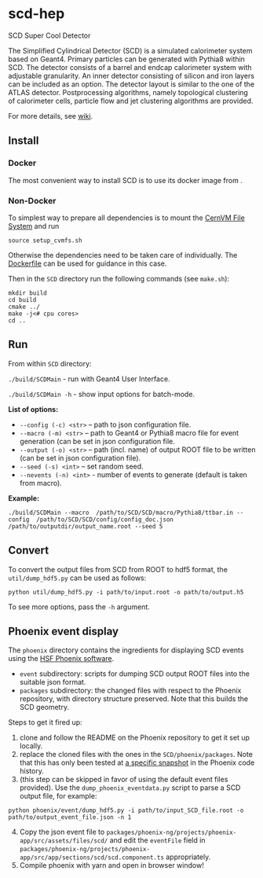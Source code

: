 # scd-hep
SCD Super Cool Detector

The Simplified Cylindrical Detector (SCD) is a simulated calorimeter system based on Geant4. Primary particles can be generated with Pythia8 within SCD. The detector consists of a barrel and endcap calorimeter system with adjustable granularity. An inner detector consisting of silicon and iron layers can be included as an option. The detector layout is similar to the one of the ATLAS detector. Postprocessing algorithms, namely topological clustering of calorimeter cells, particle flow and jet clustering algorithms are provided.

For more details, see [wiki](https://gitlab.com/anton70406/master/-/wikis/Simplified-Cylindrical-Detector).

## Install

### Docker

The most convenient way to install SCD is to use its docker image from <TO BE PROVIDED ONCE THE IMAGE IS PUBLIC>.

### Non-Docker

To simplest way to prepare all dependencies is to mount the [CernVM File System](https://cvmfs.readthedocs.io/en/stable/cpt-quickstart.html) and run
```
source setup_cvmfs.sh
```
Otherwise the dependencies need to be taken care of individually. The [Dockerfile](Dockerfile) can be used for guidance in this case.


Then in the `SCD` directory run the following commands (see `make.sh`):
```
mkdir build
cd build
cmake ../
make -j<# cpu cores>
cd ..
```

## Run
From within `SCD` directory:

`./build/SCDMain` - run with Geant4 User Interface.

`./build/SCDMain -h` - show input options for batch-mode.

**List of options:**
- `--config (-c) <str>` – path to json configuration file.
- `--macro (-m) <str>` – path to Geant4 or Pythia8 macro file for event generation (can be set in json configuration file.
- `--output (-o) <str>`  – path (incl. name) of output ROOT file to be written (can be set in json configuration file).
- `--seed (-s) <int>` –   set random seed.
- `--nevents (-n) <int>` - number of events to generate (default is taken from macro).


**Example:**
```
./build/SCDMain --macro  /path/to/SCD/SCD/macro/Pythia8/ttbar.in --config  /path/to/SCD/SCD/config/config_doc.json  /path/to/outputdir/output_name.root --seed 5
```

## Convert
To convert the output files from SCD from ROOT to hdf5 format, the `util/dump_hdf5.py` can be used as follows:
```
python util/dump_hdf5.py -i path/to/input.root -o path/to/output.h5
```
To see more options, pass the `-h` argument.

## Phoenix event display

The `phoenix` directory contains the ingredients for displaying SCD events using the [HSF Phoenix software](https://github.com/HSF/phoenix). 
- `event` subdirectory: scripts for dumping SCD output ROOT files into the suitable json format.
- `packages` subdirectory: the changed files with respect to the Phoenix repository, with directory structure preserved. Note that this builds the SCD geometry.

Steps to get it fired up:
1. clone and follow the README on the Phoenix repository to get it set up locally.
2. replace the cloned files with the ones in the `SCD/phoenix/packages`. Note that this has only been tested at [a specific snapshot](https://github.com/HSF/phoenix/pull/536) in the Phoenix code history.
3. (this step can be skipped in favor of using the default event files provided). Use the `dump_phoenix_eventdata.py` script to parse a SCD output file, for example:
```
python phoenix/event/dump_hdf5.py -i path/to/input_SCD_file.root -o path/to/output_event_file.json -n 1
```
4. Copy the json event file to `packages/phoenix-ng/projects/phoenix-app/src/assets/files/scd/` and edit the `eventFile` field in `packages/phoenix-ng/projects/phoenix-app/src/app/sections/scd/scd.component.ts` appropriately.
5. Compile phoenix with yarn and open in browser window!